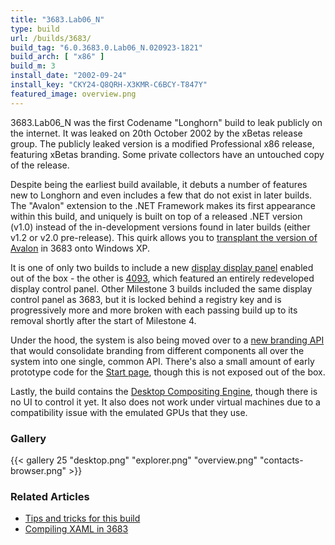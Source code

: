 ```yaml
---
title: "3683.Lab06_N"
type: build
url: /builds/3683/
build_tag: "6.0.3683.0.Lab06_N.020923-1821"
build_arch: [ "x86" ]
build_m: 3
install_date: "2002-09-24"
install_key: "CKY24-Q8QRH-X3KMR-C6BCY-T847Y"
featured_image: overview.png
---
```


3683.Lab06_N was the first Codename "Longhorn" build to leak publicly on the internet. It was leaked on 20th October 2002 by the xBetas release group. The publicly leaked version is a modified Professional x86 release, featuring xBetas branding. Some private collectors have an untouched copy of the release.

Despite being the earliest build available, it debuts a number of features new to Longhorn and even includes a few that do not exist in later builds. The "Avalon" extension to the .NET Framework makes its first appearance within this build, and uniquely is built on top of a released .NET version (v1.0) instead of the in-development versions found in later builds (either v1.2 or v2.0 pre-release). This quirk allows you to [transplant the version of Avalon](/installing-avalon-nt/) in 3683 onto Windows XP.

It is one of only two builds to include a new [display display panel](/avalon-display-panel/) enabled out of the box - the other is [4093](/builds/4093/), which featured an entirely redeveloped display control panel. Other Milestone 3 builds included the same display control panel as 3683, but it is locked behind a registry key and is progressively more and more broken with each passing build up to its removal shortly after the start of Milestone 4.

Under the hood, the system is also being moved over to a [new branding API](/pig-latin/) that would consolidate branding from different components all over the system into one single, common API. There's also a small amount of early prototype code for the [Start page](/startpage/), though this is not exposed out of the box.

Lastly, the build contains the [Desktop Compositing Engine](/desktop-compositing/), though there is no UI to control it yet. It also does not work under virtual machines due to a compatibility issue with the emulated GPUs that they use.

### Gallery

{{< gallery 25 "desktop.png" "explorer.png" "overview.png" "contacts-browser.png" >}}

### Related Articles

* [Tips and tricks for this build](/3683-tips-tricks/)
* [Compiling XAML in 3683](/avalon-compiling-it/)